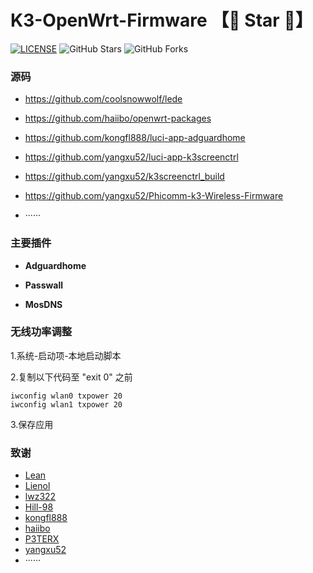 
# K3-OpenWrt-Firmware 【🌟 Star 🌟】
[![LICENSE](https://img.shields.io/github/license/mashape/apistatus.svg?style=flat-square&label=LICENSE)](https://github.com/JE668/Phicomm-K3-LEDE-Firmware-Lean/blob/master/LICENSE)
![GitHub Stars](https://img.shields.io/github/stars/JE668/Phicomm-K3-LEDE-Firmware-Lean.svg?style=flat-square&label=Stars&logo=github)
![GitHub Forks](https://img.shields.io/github/forks/JE668/Phicomm-K3-LEDE-Firmware-Lean.svg?style=flat-square&label=Forks&logo=github)

### 源码

- https://github.com/coolsnowwolf/lede

- https://github.com/haiibo/openwrt-packages

- https://github.com/kongfl888/luci-app-adguardhome

- https://github.com/yangxu52/luci-app-k3screenctrl

- https://github.com/yangxu52/k3screenctrl_build

- https://github.com/yangxu52/Phicomm-k3-Wireless-Firmware

- ······


### 主要插件

- **Adguardhome**

- **Passwall**

- **MosDNS**
  

### **无线功率调整**  
1.系统-启动项-本地启动脚本

2.复制以下代码至 "exit 0" 之前   
```shell
iwconfig wlan0 txpower 20
iwconfig wlan1 txpower 20
```  
3.保存应用

### 致谢

- [Lean](https://github.com/coolsnowwolf)
- [Lienol](https://github.com/Lienol)
- [lwz322](https://github.com/lwz322)
- [Hill-98](https://github.com/Hill-98)
- [kongfl888](https://github.com/kongfl888)
- [haiibo](https://github.com/haiibo)
- [P3TERX](https://github.com/P3TERX)
- [yangxu52](https://github.com/yangxu52)
- ······
